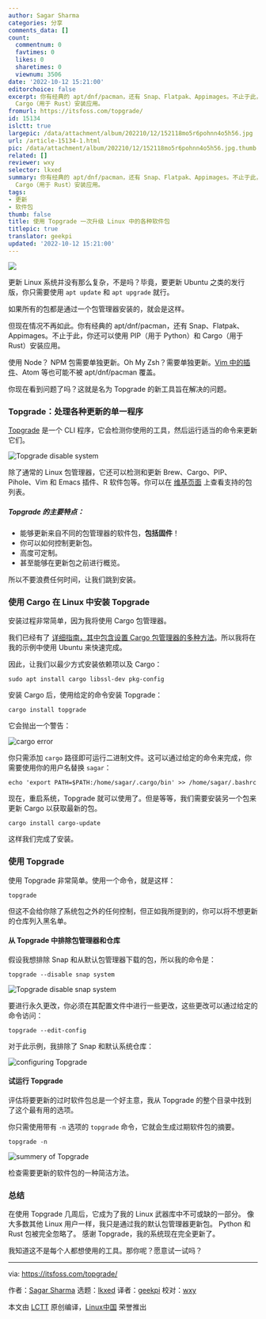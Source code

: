 ```yaml
---
author: Sagar Sharma
categories: 分享
comments_data: []
count:
  commentnum: 0
  favtimes: 0
  likes: 0
  sharetimes: 0
  viewnum: 3506
date: '2022-10-12 15:21:00'
editorchoice: false
excerpt: 你有经典的 apt/dnf/pacman，还有 Snap、Flatpak、Appimages。不止于此，你还可以使用 PIP（用于 Python）和
  Cargo（用于 Rust）安装应用。
fromurl: https://itsfoss.com/topgrade/
id: 15134
islctt: true
largepic: /data/attachment/album/202210/12/152118mo5r6pohnn4o5h56.jpg
url: /article-15134-1.html
pic: /data/attachment/album/202210/12/152118mo5r6pohnn4o5h56.jpg.thumb.jpg
related: []
reviewer: wxy
selector: lkxed
summary: 你有经典的 apt/dnf/pacman，还有 Snap、Flatpak、Appimages。不止于此，你还可以使用 PIP（用于 Python）和
  Cargo（用于 Rust）安装应用。
tags:
- 更新
- 软件包
thumb: false
title: 使用 Topgrade 一次升级 Linux 中的各种软件包
titlepic: true
translator: geekpi
updated: '2022-10-12 15:21:00'
---
```


![](/data/attachment/album/202210/12/152118mo5r6pohnn4o5h56.jpg)


更新 Linux 系统并没有那么复杂，不是吗？毕竟，要更新 Ubuntu 之类的发行版，你只需要使用 `apt update` 和 `apt upgrade` 就行。


如果所有的包都是通过一个包管理器安装的，就会是这样。


但现在情况不再如此。你有经典的 apt/dnf/pacman，还有 Snap、Flatpak、Appimages。不止于此，你还可以使用 PIP（用于 Python）和 Cargo（用于 Rust）安装应用。


使用 Node？ NPM 包需要单独更新。Oh My Zsh？需要单独更新。[Vim 中的插件](https://linuxhandbook.com/install-vim-plugins/)、Atom 等也可能不被 apt/dnf/pacman 覆盖。


你现在看到问题了吗？这就是名为 Topgrade 的新工具旨在解决的问题。


### Topgrade：处理各种更新的单一程序


[Topgrade](https://github.com/r-darwish/topgrade) 是一个 CLI 程序，它会检测你使用的工具，然后运行适当的命令来更新它们。


![Topgrade disable system](/data/attachment/album/202210/12/152120q9kktzhly9tgjmb2.png)


除了通常的 Linux 包管理器，它还可以检测和更新 Brew、Cargo、PIP、Pihole、Vim 和 Emacs 插件、R 软件包等。你可以在 [维基页面](https://github.com/r-darwish/topgrade/wiki/Step-list) 上查看支持的包列表。


##### Topgrade 的主要特点：


* 能够更新来自不同的包管理器的软件包，**包括固件**！
* 你可以如何控制更新包。
* 高度可定制。
* 甚至能够在更新包之前进行概览。


所以不要浪费任何时间，让我们跳到安装。


### 使用 Cargo 在 Linux 中安装 Topgrade


安装过程非常简单，因为我将使用 Cargo 包管理器。


我们已经有了 [详细指南，其中包含设置 Cargo 包管理器的多种方法](https://itsfoss.com/install-rust-cargo-ubuntu-linux/)。所以我将在我的示例中使用 Ubuntu 来快速完成。


因此，让我们以最少方式安装依赖项以及 Cargo：



```
sudo apt install cargo libssl-dev pkg-config

```

安装 Cargo 后，使用给定的命令安装 Topgrade：



```
cargo install topgrade

```

它会抛出一个警告：


![cargo error](/data/attachment/album/202210/12/152120naa5q222rrp29n7p.png)


你只需添加 `cargo` 路径即可运行二进制文件。这可以通过给定的命令来完成，你需要使用你的用户名替换 `sagar`：



```
echo 'export PATH=$PATH:/home/sagar/.cargo/bin' >> /home/sagar/.bashrc

```

现在，重启系统，Topgrade 就可以使用了。但是等等，我们需要安装另一个包来更新 Cargo 以获取最新的包。



```
cargo install cargo-update

```

这样我们完成了安装。


### 使用 Topgrade


使用 Topgrade 非常简单。使用一个命令，就是这样：



```
topgrade

```





但这不会给你除了系统包之外的任何控制，但正如我所提到的，你可以将不想更新的仓库列入黑名单。


#### 从 Topgrade 中排除包管理器和仓库


假设我想排除 Snap 和从默认包管理器下载的包，所以我的命令是：



```
topgrade --disable snap system

```

![Topgrade disable snap system](/data/attachment/album/202210/12/152121t3ivtpj5z3p8w3w5.png)


要进行永久更改，你必须在其配置文件中进行一些更改，这些更改可以通过给定的命令访问：



```
topgrade --edit-config

```

对于此示例，我排除了 Snap 和默认系统仓库：


![configuring Topgrade](/data/attachment/album/202210/12/152121hbh8wv114eekm0k4.png)


#### 试运行 Topgrade


评估将要更新的过时软件包总是一个好主意，我从 Topgrade 的整个目录中找到了这个最有用的选项。


你只需使用带有 `-n` 选项的 `topgrade` 命令，它就会生成过期软件包的摘要。



```
topgrade -n

```

![summery of Topgrade](/data/attachment/album/202210/12/152121m29c42zm7y77721h.png)


检查需要更新的软件包的一种简洁方法。


### 总结


在使用 Topgrade 几周后，它成为了我的 Linux 武器库中不可或缺的一部分。 像大多数其他 Linux 用户一样，我只是通过我的默认包管理器更新包。 Python 和 Rust 包被完全忽略了。 感谢 Topgrade，我的系统现在完全更新了。


我知道这不是每个人都想使用的工具。那你呢？愿意试一试吗？




---


via: <https://itsfoss.com/topgrade/>


作者：[Sagar Sharma](https://itsfoss.com/author/sagar/) 选题：[lkxed](https://github.com/lkxed) 译者：[geekpi](https://github.com/geekpi) 校对：[wxy](https://github.com/wxy)


本文由 [LCTT](https://github.com/LCTT/TranslateProject) 原创编译，[Linux中国](https://linux.cn/) 荣誉推出